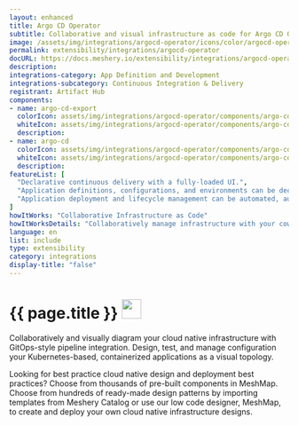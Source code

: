 ```yaml
---
layout: enhanced
title: Argo CD Operator
subtitle: Collaborative and visual infrastructure as code for Argo CD Operator
image: /assets/img/integrations/argocd-operator/icons/color/argocd-operator-color.svg
permalink: extensibility/integrations/argocd-operator
docURL: https://docs.meshery.io/extensibility/integrations/argocd-operator
description: 
integrations-category: App Definition and Development
integrations-subcategory: Continuous Integration & Delivery
registrant: Artifact Hub
components: 
- name: argo-cd-export
  colorIcon: assets/img/integrations/argocd-operator/components/argo-cd-export/icons/color/argo-cd-export-color.svg
  whiteIcon: assets/img/integrations/argocd-operator/components/argo-cd-export/icons/white/argo-cd-export-white.svg
  description: 
- name: argo-cd
  colorIcon: assets/img/integrations/argocd-operator/components/argo-cd/icons/color/argo-cd-color.svg
  whiteIcon: assets/img/integrations/argocd-operator/components/argo-cd/icons/white/argo-cd-white.svg
  description: 
featureList: [
  "Declarative continuous delivery with a fully-loaded UI.",
  "Application definitions, configurations, and environments can be declarative and version controlled.",
  "Application deployment and lifecycle management can be automated, auditable, and easy to understand."
]
howItWorks: "Collaborative Infrastructure as Code"
howItWorksDetails: "Collaboratively manage infrastructure with your coworkers synchronously sharing the same designs."
language: en
list: include
type: extensibility
category: integrations
display-title: "false"
---
```

<h1>{{ page.title }} <img src="{{ page.image }}" style="width: 35px; height: 35px;" /></h1>

<p>

</p>
<p>
    Collaboratively and visually diagram your cloud native infrastructure with GitOps-style pipeline integration. Design, test, and manage configuration your Kubernetes-based, containerized applications as a visual topology.
</p>
<p>
    Looking for best practice cloud native design and deployment best practices? Choose from thousands of pre-built components in MeshMap. Choose from hundreds of ready-made design patterns by importing templates from Meshery Catalog or use our low code designer, MeshMap, to create and deploy your own cloud native infrastructure designs.
</p>
